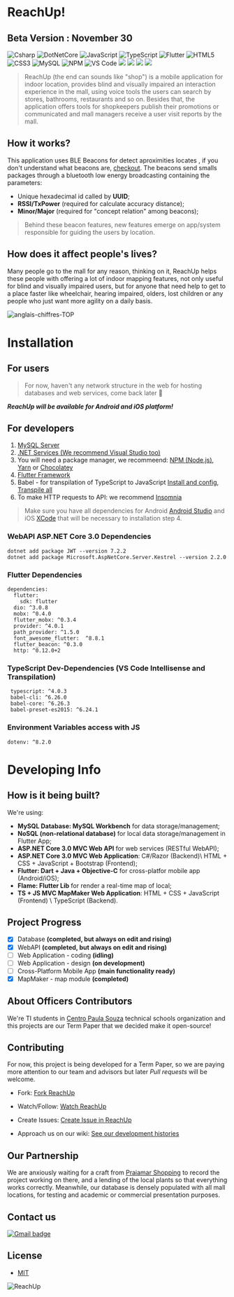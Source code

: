 # ReachUp!
## Beta Version : November 30

<p>
<img alt="Csharp" src="https://img.shields.io/badge/-C%23-7022DC?style=flat-square&logo=c-sharp&logoColor=white" />
<img alt="DotNetCore" src="https://img.shields.io/badge/-.NET-7022DC?style=flat-square&logo=dot-net&logoColor=white" />
<img alt="JavaScript" src="https://img.shields.io/badge/-JavaScript-e0c050?style=flat-square&logo=javascript&logoColor=white" />
<img alt="TypeScript" src="https://img.shields.io/badge/-TypeScript-007ACC?style=flat-square&logo=typescript&logoColor=white" />
<img alt="Flutter" src="https://img.shields.io/badge/-Flutter-1a202c?style=flat-square&logo=Flutter&logoColor=white" />
<img alt="HTML5" src="https://img.shields.io/badge/-HTML5-E34F26?style=flat-square&logo=HTML5&logoColor=white" />
<img alt="CSS3" src="https://img.shields.io/badge/-CSS3-1572B6?style=flat-square&logo=CSS3&logoColor=white" />
<img alt="MySQL" src="https://img.shields.io/badge/-MySQL-1a202c?style=flat-square&logo=MySQL&logoColor=white" /> 
<img alt="NPM" src="https://img.shields.io/badge/-npm-red?style=flat-square&logo=npm&logoColor=white" />
<img alt="VS Code" src="https://img.shields.io/badge/-Code-1073C9?style=flat-square&logo=visual%20studio%20code&logoColor=white" />
<img src="https://img.shields.io/github/issues/0G4briel/ReachUp">
<img src="https://img.shields.io/github/forks/0G4briel/ReachUp">
<!--![Generated Button](https://raw.githubusercontent.com/0G4briel/ReachUp/image-data/badge.svg)-->
<img src="https://img.shields.io/github/languages/code-size/0G4briel/Reachup">
<img src="https://img.shields.io/github/last-commit/0G4briel/ReachUp">
</p>

>ReachUp (the end can sounds like "shop") is a mobile application for indoor location, provides blind and visually impaired an interaction experience in the mall, using voice tools the users can search by stores, bathrooms, restaurants and so on. Besides that, the application offers tools for shopkeepers publish their promotions or communicated and mall managers 
>receive a user visit reports by the mall.


## How it works?

This application uses BLE Beacons for detect aproximities locates , if you don't understand what beacons are, [checkout](https://kontakt.io/beacon-basics/what-is-a-beacon/). 
The beacons send smalls packages through a bluetooth low energy broadcasting containing the parameters:

- Unique hexadecimal id called by **UUID**;
- **RSSI/TxPower** (required for calculate accuracy distance);
- **Minor/Major** (required for "concept relation" among beacons);

> Behind these beacon features, new features emerge on app/system responsible for guiding the users by location.

## How does it affect people's lives?

Many people go to the mall for any reason, thinking on it, ReachUp helps these people with offering a lot of indoor mapping features, not only useful for 
blind and visually impaired users, but for anyone that need help to get to a place faster like wheelchair, hearing impaired, olders, 
lost children or any people who just want more agility on a daily basis.

![anglais-chiffres-TOP](https://user-images.githubusercontent.com/59267719/93686508-1487d380-fa8d-11ea-9b3a-a8523c20918a.png)

# Installation

## For users

> For now, haven't any network structure in the web for hosting databases and web services, come back later 🤚

***ReachUp will be available for Android and iOS platform!***	

## For developers

1. [MySQL Server](https://www.mysql.com/downloads/)
2. [.NET Services (We recommend Visual Studio too)](https://dotnet.microsoft.com/download)
3. You will need a package manager, we recommeend: [NPM (Node.js)](https://nodejs.org/en/download/), [Yarn](https://classic.yarnpkg.com/en/docs/install/#windows-stable) or 
[Chocolatey](https://chocolatey.org)
4. [Flutter Framework](https://flutter.dev/docs/get-started/install)
5. Babel - for transpilation of TypeScript  to JavaScript [Install and config](https://ccoenraets.github.io/es6-tutorial/setup-babel),
[Transpile all](https://babeljs.io/docs/en/babel-parser)
6. To make HTTP requests to API: we recommend [Insomnia](https://insomnia.rest/download/)

> Make sure you have all dependencies for Android [Android Studio](https://developer.android.com/studio) and iOS [XCode](https://developer.apple.com/xcode/) that will be 
necessary to installation step 4. 


### WebAPI ASP.NET Core 3.0 Dependencies

```
dotnet add package JWT --version 7.2.2
dotnet add package Microsoft.AspNetCore.Server.Kestrel --version 2.2.0
```


### Flutter Dependencies

```
dependencies:
  flutter:
    sdk: flutter
  dio: ^3.0.8
  mobx: ^0.4.0
  flutter_mobx: ^0.3.4
  provider: ^4.0.1
  path_provider: ^1.5.0
  font_awesome_flutter:  ^8.8.1
  flutter_beacon: ^0.3.0
  http: ^0.12.0+2
```

### TypeScript Dev-Dependencies (VS Code Intellisense and Transpilation)

```
 typescript: ^4.0.3
 babel-cli: ^6.26.0
 babel-core: ^6.26.3
 babel-preset-es2015: ^6.24.1
```
### Environment Variables access with JS

```
dotenv: ^8.2.0
```

# Developing Info

## How is it being built?

We're using:

- **MySQL Database: MySQL Workbench** for data storage/management;
- **NoSQL (non-relational database)** for local data storage/management in Flutter App;
- **ASP.NET Core 3.0 MVC Web API** for web services (RESTful WebAPI);
- **ASP.NET Core 3.0 MVC Web Application**: C#/Razor (Backend)\ HTML + CSS + JavaScript + Bootstrap (Frontend);
- **Flutter: Dart + Java + Objective-C** for cross-platfor mobile app (Android/iOS);
- **Flame: Flutter Lib** for render a real-time map of local;
- **TS + JS MVC MapMaker Web Application**: HTML + CSS + JavaScript (Frontend) \ TypeScript (Backend).

## Project Progress

- [x] Database **(completed, but always on edit and rising)**
- [x] WebAPI **(completed, but always on edit and rising)**
- [ ] Web Application - coding **(idling)**
- [ ] Web Application - design **(on development)**
- [ ] Cross-Platform Mobile App **(main functionality ready)**
- [X] MapMaker - map module **(completed)**

## About Officers Contributors

We're TI students in [Centro Paula Souza](https://www.cps.sp.gov.br) technical schools organization and this projects are our Term Paper that we decided make it open-source!

## Contributing

For now, this project is being developed for a Term Paper, so we are paying more attention to our team and advisors but
later *Pull requests* will be welcome. 

- Fork:
[Fork ReachUp](https://github.com/0G4briel/ReachUp/fork)

- Watch/Follow:
[Watch ReachUp](https://github.com/0G4briel/ReachUp/subscription)

- Create Issues:
[Create Issue in ReachUp](https://github.com/0G4briel/ReachUp/issues/new)

- Approach us on our wiki:
[See our development histories](https://github.com/0G4briel/ReachUp/wiki)

## Our Partnership

We are anxiously waiting for a craft from [Praiamar Shopping](http://www.praiamarshopping.com.br) to record the project working on there, and a lending of the local plants so that everything works correctly. Meanwhile, our database is densely populated with all mall locations, for testing and academic or commercial presentation purposes.

## Contact us

<a target="_blank" href="mailto:csoft.company@gmail.com?subject=[GitHub]">
    <img alt="Gmail badge" src="https://img.shields.io/badge/-csoft.company@gmail.com-D14836?style=flat-square&logo=Gmail&logoColor=white" />
  </a>

## License

- [MIT](https://choosealicense.com/licenses/mit/)

![ReachUp](https://user-images.githubusercontent.com/59267719/93685984-a55cb000-fa89-11ea-9dfe-4a4906088e3a.png)

